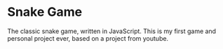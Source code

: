 # Snake Game
The classic snake game, written in JavaScript. This is my first game and personal project ever, based on a project from youtube.
